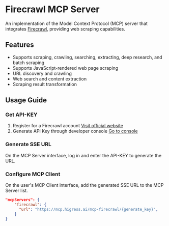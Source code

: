 # Firecrawl MCP Server

An implementation of the Model Context Protocol (MCP) server that integrates [Firecrawl](https://github.com/mendableai/firecrawl), providing web scraping capabilities.

## Features

- Supports scraping, crawling, searching, extracting, deep research, and batch scraping
- Supports JavaScript-rendered web page scraping
- URL discovery and crawling
- Web search and content extraction
- Scraping result transformation

## Usage Guide

### Get API-KEY
1. Register for a Firecrawl account [Visit official website](https://www.firecrawl.dev/app)
2. Generate API Key through developer console [Go to console](https://www.firecrawl.dev/app/api-keys)

### Generate SSE URL

On the MCP Server interface, log in and enter the API-KEY to generate the URL.

### Configure MCP Client

On the user's MCP Client interface, add the generated SSE URL to the MCP Server list.

```json
"mcpServers": {
    "firecrawl": {
      "url": "https://mcp.higress.ai/mcp-firecrawl/{generate_key}",
    }
}
```
